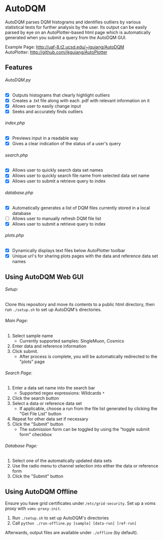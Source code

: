 # AutoDQM
AutoDQM parses DQM histograms and identifies outliers by various statistical tests for further analysis by the user. Its output can be easily parsed by eye on an AutoPlotter-based html page which is automatically generated when you submit a query from the AutoDQM GUI.

Example Page: http://uaf-8.t2.ucsd.edu/~jguiang/AutoDQM<br>
AutoPlotter: http://github.com/jkguiang/AutoPlotter

## Features

###### AutoDQM.py
- [x] Outputs histograms that clearly highlight outliers
- [x] Creates a .txt file along with each .pdf with relevant information on it
- [x] Allows user to easily change input
- [x] Seeks and accurately finds outliers

###### index.php
- [x] Previews input in a readable way
- [x] Gives a clear indication of the status of a user's query 

###### search.php
- [x] Allows user to quickly search data set names
- [x] Allows user to quickly search file name from selected data set name
- [x] Allows user to submit a retrieve query to index

###### database.php
- [x] Automatically generates a list of DQM files currently stored in a local database
- [ ] Allows user to manually refresh DQM file list
- [x] Allows user to submit a retrieve query to index

###### plots.php
- [x] Dynamically displays text files below AutoPlotter toolbar
- [x] Unique url's for sharing plots pages with the data and reference data set names

## Using AutoDQM Web GUI

###### Setup:
Clone this repository and move its contents to a public html directory, then run `./setup.sh` to set up AutoDQM's directories.

###### Main Page:
1. Select sample name
    - Currently supported samples: SingleMuon, Cosmics
2. Enter data and reference information
3. Click submit.
    - After process is complete, you will be automatically redirected to the "plots" page

###### Search Page:
1. Enter a data set name into the search bar
    - Supported regex expressions: Wildcards `*`
2. Click the search button
3. Select a data or reference data set
    - If applicable, choose a run from the file list generated by clicking the "Get File List" button
4. Repeat for other data set if necessary
5. Click the "Submit" button
    - The submission form can be toggled by using the "toggle submit form" checkbox

###### Database Page:
1. Select one of the automatically updated data sets
2. Use the radio menu to channel selection into either the data or reference form
3. Click the "Submit" button

## Using AutoDQM Offline

Ensure you have grid certificates under `/etc/grid-security`. Set up a voms proxy with `voms-proxy-init`.

1. Run `./setup.sh` to set up AutoDQM's directories
2. Call `python ./run-offline.py [sample] [data-run] [ref-run]`

Afterwards, output files are available under `./offline` (by default).

